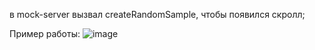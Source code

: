 в mock-server вызвал createRandomSample, чтобы появился скролл;

Пример работы: 
![image](https://github.com/user-attachments/assets/c0f2a4e6-4c02-4ce9-ab1e-3c6c324d9f82)

